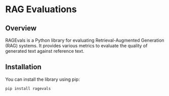 # RAG Evaluations

## Overview

RAGEvals is a Python library for evaluating Retrieval-Augmented Generation (RAG) systems. It provides various metrics to evaluate the quality of generated text against reference text.

## Installation

You can install the library using pip:

```bash
pip install ragevals
